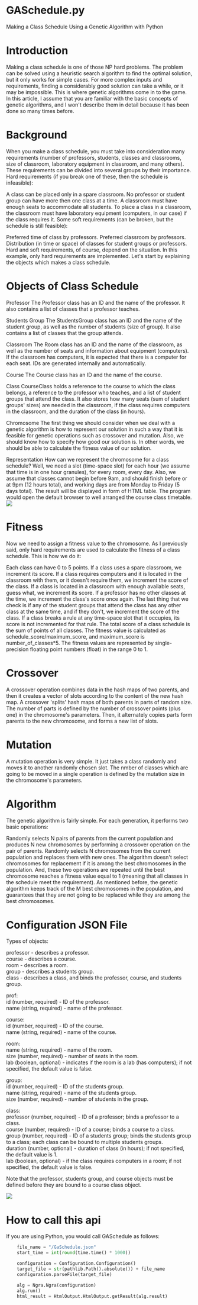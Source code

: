 # GASchedule.py
Making a Class Schedule Using a Genetic Algorithm with Python

# Introduction
Making a class schedule is one of those NP hard problems. The problem can be solved using a heuristic search algorithm to find the optimal solution, but it only works for simple cases. For more complex inputs and requirements, finding a considerably good solution can take a while, or it may be impossible. This is where genetic algorithms come in to the game. In this article, I assume that you are familiar with the basic concepts of genetic algorithms, and I won't describe them in detail because it has been done so many times before.

# Background
When you make a class schedule, you must take into consideration many requirements (number of professors, students, classes and classrooms, size of classroom, laboratory equipment in classroom, and many others). These requirements can be divided into several groups by their importance. Hard requirements (if you break one of these, then the schedule is infeasible):

A class can be placed only in a spare classroom.
No professor or student group can have more then one class at a time.
A classroom must have enough seats to accommodate all students.
To place a class in a classroom, the classroom must have laboratory equipment (computers, in our case) if the class requires it.
Some soft requirements (can be broken, but the schedule is still feasible):

Preferred time of class by professors.
Preferred classroom by professors.
Distribution (in time or space) of classes for student groups or professors.
Hard and soft requirements, of course, depend on the situation. In this example, only hard requirements are implemented. Let's start by explaining the objects which makes a class schedule.

# Objects of Class Schedule
Professor
The Professor class has an ID and the name of the professor. It also contains a list of classes that a professor teaches.

Students Group
The StudentsGroup class has an ID and the name of the student group, as well as the number of students (size of group). It also contains a list of classes that the group attends.

Classroom
The Room class has an ID and the name of the classroom, as well as the number of seats and information about equipment (computers). If the classroom has computers, it is expected that there is a computer for each seat. IDs are generated internally and automatically.

Course
The Course class has an ID and the name of the course.

Class
CourseClass holds a reference to the course to which the class belongs, a reference to the professor who teaches, and a list of student groups that attend the class. It also stores how many seats (sum of student groups' sizes) are needed in the classroom, if the class requires computers in the classroom, and the duration of the class (in hours).

Chromosome
The first thing we should consider when we deal with a genetic algorithm is how to represent our solution in such a way that it is feasible for genetic operations such as crossover and mutation. Also, we should know how to specify how good our solution is. In other words, we should be able to calculate the fitness value of our solution.

Representation
How can we represent the chromosome for a class schedule? Well, we need a slot (time-space slot) for each hour (we assume that time is in one hour granules), for every room, every day. Also, we assume that classes cannot begin before 9am, and should finish before or at 9pm (12 hours total), and working days are from Monday to Friday (5 days total).
The result will be displayed in form of HTML table. The program would open the default browser to well arranged the course class timetable.
<img src="https://i.stack.imgur.com/QDPIS.png" /></p>

# Fitness
Now we need to assign a fitness value to the chromosome. As I previously said, only hard requirements are used to calculate the fitness of a class schedule. This is how we do it:

Each class can have 0 to 5 points.
If a class uses a spare classroom, we increment its score.
If a class requires computers and it is located in the classroom with them, or it doesn't require them, we increment the score of the class.
If a class is located in a classroom with enough available seats, guess what, we increment its score.
If a professor has no other classes at the time, we increment the class's score once again.
The last thing that we check is if any of the student groups that attend the class has any other class at the same time, and if they don't, we increment the score of the class.
If a class breaks a rule at any time-space slot that it occupies, its score is not incremented for that rule.
The total score of a class schedule is the sum of points of all classes.
The fitness value is calculated as schedule_score/maximum_score, and maximum_score is number_of_classes*5.
The fitness values are represented by single-precision floating point numbers (float) in the range 0 to 1.

# Crossover
A crossover operation combines data in the hash maps of two parents, and then it creates a vector of slots according to the content of the new hash map. A crossover 'splits' hash maps of both parents in parts of random size. The number of parts is defined by the number of crossover points (plus one) in the chromosome's parameters. Then, it alternately copies parts form parents to the new chromosome, and forms a new list of slots.

# Mutation
A mutation operation is very simple. It just takes a class randomly and moves it to another randomly chosen slot. The nmber of classes which are going to be moved in a single operation is defined by the mutation size in the chromosome's parameters.

# Algorithm
The genetic algorithm is fairly simple. For each generation, it performs two basic operations:

Randomly selects N pairs of parents from the current population and produces N new chromosomes by performing a crossover operation on the pair of parents.
Randomly selects N chromosomes from the current population and replaces them with new ones. The algorithm doesn't select chromosomes for replacement if it is among the best chromosomes in the population.
And, these two operations are repeated until the best chromosome reaches a fitness value equal to 1 (meaning that all classes in the schedule meet the requirement). As mentioned before, the genetic algorithm keeps track of the M best chromosomes in the population, and guarantees that they are not going to be replaced while they are among the best chromosomes.

# Configuration JSON File
Types of objects:

professor - describes a professor.<br />
course - describes a course.<br />
room - describes a room.<br />
group - describes a students group.<br />
class - describes a class, and binds the professor, course, and students group.<br />

prof:<br />
id (number, required) - ID of the professor.<br />
name (string, required) - name of the professor.<p />
course:<br />
id (number, required) - ID of the course.<br />
name (string, required) - name of the course.<p />
room:<br />
name (string, required) - name of the room.<br />
size (number, required) - number of seats in the room.<br />
lab (boolean, optional) - indicates if the room is a lab (has computers); if not specified, the default value is false.<p />
group:<br />
id (number, required) - ID of the students group.<br />
name (string, required) - name of the students group.<br />
size (number, required) - number of students in the group.<p />
class:<br />
professor (number, required) - ID of a professor; binds a professor to a class.<br />
course (number, required) - ID of a course; binds a course to a class.<br />
group (number, required) - ID of a students group; binds the students group to a class; each class can be bound to multiple students groups.<br />
duration (number, optional) - duration of class (in hours); if not specified, the default value is 1.<br />
lab (boolean, optional) - if the class requires computers in a room; if not specified, the default value is false.<br />

Note that the professor, students group, and course objects must be defined before they are bound to a course class object.

<img src="https://i.stack.imgur.com/QDPIS.png" /></p>
# How to call this api
If you are using Python, you would call GASchedule as follows:

```python
    file_name = "/GaSchedule.json"
    start_time = int(round(time.time() * 1000))

    configuration = Configuration.Configuration()
    target_file = str(pathlib.Path().absolute()) + file_name
    configuration.parseFile(target_file)

    alg = Ngra.Ngra(configuration)
    alg.run()
    html_result = HtmlOutput.HtmlOutput.getResult(alg.result)
```
